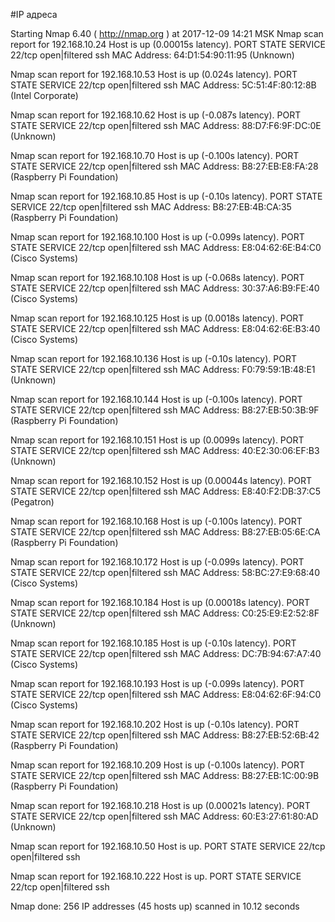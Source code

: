 #IP адреса <a name="99"></a>

Starting Nmap 6.40 ( http://nmap.org ) at 2017-12-09 14:21 MSK
Nmap scan report for 192.168.10.24
Host is up (0.00015s latency).
PORT   STATE         SERVICE
22/tcp open|filtered ssh
MAC Address: 64:D1:54:90:11:95 (Unknown)

Nmap scan report for 192.168.10.53
Host is up (0.024s latency).
PORT   STATE         SERVICE
22/tcp open|filtered ssh
MAC Address: 5C:51:4F:80:12:8B (Intel Corporate)

Nmap scan report for 192.168.10.62
Host is up (-0.087s latency).
PORT   STATE         SERVICE
22/tcp open|filtered ssh
MAC Address: 88:D7:F6:9F:DC:0E (Unknown)

Nmap scan report for 192.168.10.70
Host is up (-0.100s latency).
PORT   STATE         SERVICE
22/tcp open|filtered ssh
MAC Address: B8:27:EB:E8:FA:28 (Raspberry Pi Foundation)

Nmap scan report for 192.168.10.85
Host is up (-0.10s latency).
PORT   STATE         SERVICE
22/tcp open|filtered ssh
MAC Address: B8:27:EB:4B:CA:35 (Raspberry Pi Foundation)

Nmap scan report for 192.168.10.100
Host is up (-0.099s latency).
PORT   STATE         SERVICE
22/tcp open|filtered ssh
MAC Address: E8:04:62:6E:B4:C0 (Cisco Systems)

Nmap scan report for 192.168.10.108
Host is up (-0.068s latency).
PORT   STATE         SERVICE
22/tcp open|filtered ssh
MAC Address: 30:37:A6:B9:FE:40 (Cisco Systems)

Nmap scan report for 192.168.10.125
Host is up (0.0018s latency).
PORT   STATE         SERVICE
22/tcp open|filtered ssh
MAC Address: E8:04:62:6E:B3:40 (Cisco Systems)

Nmap scan report for 192.168.10.136
Host is up (-0.10s latency).
PORT   STATE         SERVICE
22/tcp open|filtered ssh
MAC Address: F0:79:59:1B:48:E1 (Unknown)

Nmap scan report for 192.168.10.144
Host is up (-0.100s latency).
PORT   STATE         SERVICE
22/tcp open|filtered ssh
MAC Address: B8:27:EB:50:3B:9F (Raspberry Pi Foundation)

Nmap scan report for 192.168.10.151
Host is up (0.0099s latency).
PORT   STATE         SERVICE
22/tcp open|filtered ssh
MAC Address: 40:E2:30:06:EF:B3 (Unknown)

Nmap scan report for 192.168.10.152
Host is up (0.00044s latency).
PORT   STATE         SERVICE
22/tcp open|filtered ssh
MAC Address: E8:40:F2:DB:37:C5 (Pegatron)

Nmap scan report for 192.168.10.168
Host is up (-0.100s latency).
PORT   STATE         SERVICE
22/tcp open|filtered ssh
MAC Address: B8:27:EB:05:6E:CA (Raspberry Pi Foundation)

Nmap scan report for 192.168.10.172
Host is up (-0.099s latency).
PORT   STATE         SERVICE
22/tcp open|filtered ssh
MAC Address: 58:BC:27:E9:68:40 (Cisco Systems)

Nmap scan report for 192.168.10.184
Host is up (0.00018s latency).
PORT   STATE         SERVICE
22/tcp open|filtered ssh
MAC Address: C0:25:E9:E2:52:8F (Unknown)

Nmap scan report for 192.168.10.185
Host is up (-0.10s latency).
PORT   STATE         SERVICE
22/tcp open|filtered ssh
MAC Address: DC:7B:94:67:A7:40 (Cisco Systems)

Nmap scan report for 192.168.10.193
Host is up (-0.099s latency).
PORT   STATE         SERVICE
22/tcp open|filtered ssh
MAC Address: E8:04:62:6F:94:C0 (Cisco Systems)

Nmap scan report for 192.168.10.202
Host is up (-0.10s latency).
PORT   STATE         SERVICE
22/tcp open|filtered ssh
MAC Address: B8:27:EB:52:6B:42 (Raspberry Pi Foundation)

Nmap scan report for 192.168.10.209
Host is up (-0.100s latency).
PORT   STATE         SERVICE
22/tcp open|filtered ssh
MAC Address: B8:27:EB:1C:00:9B (Raspberry Pi Foundation)

Nmap scan report for 192.168.10.218
Host is up (0.00021s latency).
PORT   STATE         SERVICE
22/tcp open|filtered ssh
MAC Address: 60:E3:27:61:80:AD (Unknown)

Nmap scan report for 192.168.10.50
Host is up.
PORT   STATE         SERVICE
22/tcp open|filtered ssh

Nmap scan report for 192.168.10.222
Host is up.
PORT   STATE         SERVICE
22/tcp open|filtered ssh

Nmap done: 256 IP addresses (45 hosts up) scanned in 10.12 seconds

